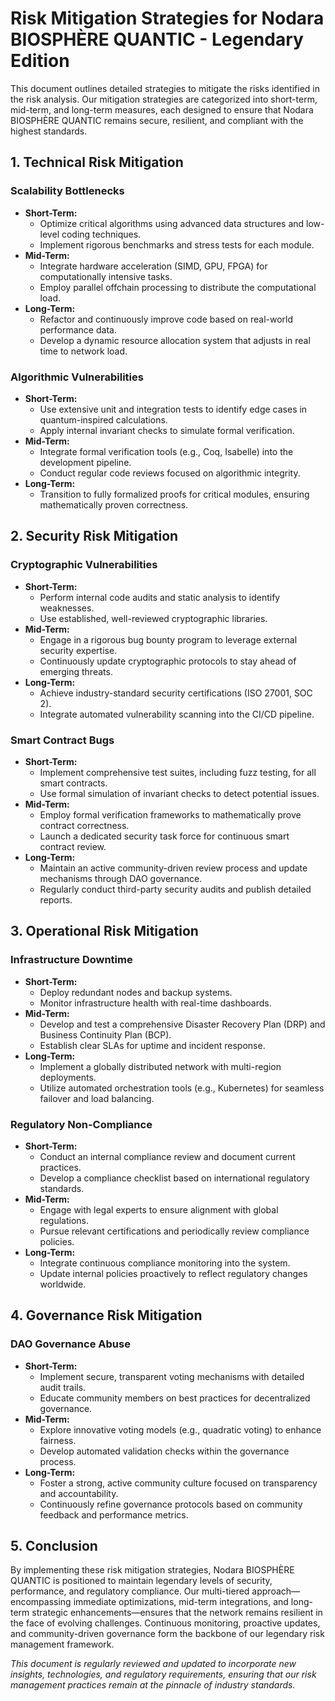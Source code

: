 # Risk Mitigation Strategies for Nodara BIOSPHÈRE QUANTIC - Legendary Edition

This document outlines detailed strategies to mitigate the risks identified in the risk analysis. Our mitigation strategies are categorized into short-term, mid-term, and long-term measures, each designed to ensure that Nodara BIOSPHÈRE QUANTIC remains secure, resilient, and compliant with the highest standards.

## 1. Technical Risk Mitigation

### Scalability Bottlenecks
- **Short-Term:**
  - Optimize critical algorithms using advanced data structures and low-level coding techniques.
  - Implement rigorous benchmarks and stress tests for each module.
- **Mid-Term:**
  - Integrate hardware acceleration (SIMD, GPU, FPGA) for computationally intensive tasks.
  - Employ parallel offchain processing to distribute the computational load.
- **Long-Term:**
  - Refactor and continuously improve code based on real-world performance data.
  - Develop a dynamic resource allocation system that adjusts in real time to network load.

### Algorithmic Vulnerabilities
- **Short-Term:**
  - Use extensive unit and integration tests to identify edge cases in quantum-inspired calculations.
  - Apply internal invariant checks to simulate formal verification.
- **Mid-Term:**
  - Integrate formal verification tools (e.g., Coq, Isabelle) into the development pipeline.
  - Conduct regular code reviews focused on algorithmic integrity.
- **Long-Term:**
  - Transition to fully formalized proofs for critical modules, ensuring mathematically proven correctness.

## 2. Security Risk Mitigation

### Cryptographic Vulnerabilities
- **Short-Term:**
  - Perform internal code audits and static analysis to identify weaknesses.
  - Use established, well-reviewed cryptographic libraries.
- **Mid-Term:**
  - Engage in a rigorous bug bounty program to leverage external security expertise.
  - Continuously update cryptographic protocols to stay ahead of emerging threats.
- **Long-Term:**
  - Achieve industry-standard security certifications (ISO 27001, SOC 2).
  - Integrate automated vulnerability scanning into the CI/CD pipeline.

### Smart Contract Bugs
- **Short-Term:**
  - Implement comprehensive test suites, including fuzz testing, for all smart contracts.
  - Use formal simulation of invariant checks to detect potential issues.
- **Mid-Term:**
  - Employ formal verification frameworks to mathematically prove contract correctness.
  - Launch a dedicated security task force for continuous smart contract review.
- **Long-Term:**
  - Maintain an active community-driven review process and update mechanisms through DAO governance.
  - Regularly conduct third-party security audits and publish detailed reports.

## 3. Operational Risk Mitigation

### Infrastructure Downtime
- **Short-Term:**
  - Deploy redundant nodes and backup systems.
  - Monitor infrastructure health with real-time dashboards.
- **Mid-Term:**
  - Develop and test a comprehensive Disaster Recovery Plan (DRP) and Business Continuity Plan (BCP).
  - Establish clear SLAs for uptime and incident response.
- **Long-Term:**
  - Implement a globally distributed network with multi-region deployments.
  - Utilize automated orchestration tools (e.g., Kubernetes) for seamless failover and load balancing.

### Regulatory Non-Compliance
- **Short-Term:**
  - Conduct an internal compliance review and document current practices.
  - Develop a compliance checklist based on international regulatory standards.
- **Mid-Term:**
  - Engage with legal experts to ensure alignment with global regulations.
  - Pursue relevant certifications and periodically review compliance policies.
- **Long-Term:**
  - Integrate continuous compliance monitoring into the system.
  - Update internal policies proactively to reflect regulatory changes worldwide.

## 4. Governance Risk Mitigation

### DAO Governance Abuse
- **Short-Term:**
  - Implement secure, transparent voting mechanisms with detailed audit trails.
  - Educate community members on best practices for decentralized governance.
- **Mid-Term:**
  - Explore innovative voting models (e.g., quadratic voting) to enhance fairness.
  - Develop automated validation checks within the governance process.
- **Long-Term:**
  - Foster a strong, active community culture focused on transparency and accountability.
  - Continuously refine governance protocols based on community feedback and performance metrics.

## 5. Conclusion

By implementing these risk mitigation strategies, Nodara BIOSPHÈRE QUANTIC is positioned to maintain legendary levels of security, performance, and regulatory compliance. Our multi-tiered approach—encompassing immediate optimizations, mid-term integrations, and long-term strategic enhancements—ensures that the network remains resilient in the face of evolving challenges. Continuous monitoring, proactive updates, and community-driven governance form the backbone of our legendary risk management framework.

*This document is regularly reviewed and updated to incorporate new insights, technologies, and regulatory requirements, ensuring that our risk management practices remain at the pinnacle of industry standards.*
